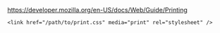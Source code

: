https://developer.mozilla.org/en-US/docs/Web/Guide/Printing

`<link href="/path/to/print.css" media="print" rel="stylesheet" />`